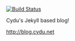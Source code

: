 [![Build Status](https://travis-ci.org/cydu/blog.cydu.net.svg?branch=gh-pages)](https://travis-ci.org/cydu/blog.cydu.net)

Cydu's Jekyll based blog!

<http://blog.cydu.net>

